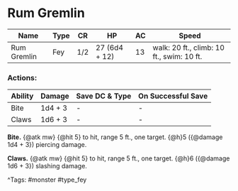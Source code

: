 # Rum Gremlin

| Name | Type | CR | HP | AC | Speed |
|------|------|----|----|----|-------|
| Rum Gremlin | Fey | 1/2 | 27 (6d4 + 12) | 13 | walk: 20 ft., climb: 10 ft., swim: 10 ft. |

### Actions:

| Ability | Damage | Save DC & Type | On Successful Save |
|---------|--------|----------------|--------------------|
| Bite | 1d4 + 3 | - | - |
| Claws | 1d6 + 3 | - | - |


**Bite.** {@atk mw} {@hit 5} to hit, range 5 ft., one target. {@h}5 ({@damage 1d4 + 3}) piercing damage.

**Claws.** {@atk mw} {@hit 5} to hit, range 5 ft., one target. {@h}6 ({@damage 1d6 + 3}) slashing damage.

^Tags: #monster #type_fey